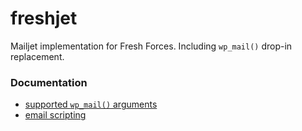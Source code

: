 # freshjet
Mailjet implementation for Fresh Forces. Including `wp_mail()` drop-in replacement.

### Documentation

- [supported `wp_mail()` arguments](https://github.com/freshforces-borndigital/freshjet/blob/master/general/functions.php)
- [email scripting](https://github.com/freshforces-borndigital/freshjet/blob/master/general/Email.php)
